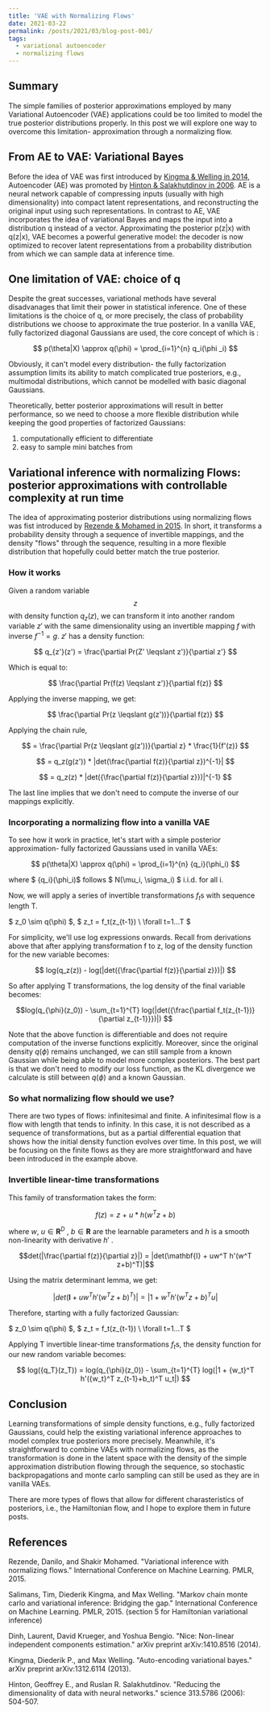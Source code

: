 ```yaml
---
title: 'VAE with Normalizing Flows'
date: 2021-03-22
permalink: /posts/2021/03/blog-post-001/
tags:
  - variational autoencoder
  - normalizing flows
---
```



## Summary
The simple families of posterior approximations employed by many Variational Autoencoder (VAE) applications could be too limited to model the true posterior distributions properly. In this post we will explore one way to overcome this limitation- approximation through a normalizing flow.

## From AE to VAE: Variational Bayes

Before the idea of VAE was first introduced by [Kingma & Welling in 2014](https://arxiv.org/abs/1312.6114), Autoencoder (AE) was promoted by [Hinton & Salakhutdinov in 2006](https://www.cs.toronto.edu/~hinton/science.pdf). AE is a neural network capable of compressing inputs (usually with high dimensionality) into compact latent representations, and reconstructing the original input using such representations. 
In contrast to AE, VAE incorporates the idea of variational Bayes and maps the input into a distribution q instead of a vector. Approximating the posterior p(z|x) with q(z|x), VAE becomes a powerful generative model: the decoder is now optimized to recover latent representations from a probability distribution from which we can sample data at inference time.

## One limitation of VAE: choice of q

Despite the great successes, variational methods have several disadvanages that limit their power in statistical inference. One of these limitations is the choice of q, or more precisely, the class of probability distributions we choose to approximate the true posterior. In a vanilla VAE, fully factorized diagonal Gaussians are used, the core concept of which is :

$$ p(\theta|X) \approx q(\phi) = \prod_{i=1}^{n} q_i(\phi _i) $$

Obviously, it can't model every distribution- the fully factorization assumption limits its ability to match complicated true posteriors, e.g., multimodal distributions, which cannot be modelled with basic diagonal Gaussians. 

Theoretically, better posterior approximations will result in better performance, so we need to choose a more flexible distribution while keeping the good properties of factorized Gaussians: 

  1. computationally efficient to differentiate
  2. easy to sample mini batches from


## Variational inference with normalizing Flows: posterior approximations with controllable complexity at run time

The idea of approximating posterior distributions using normalizing flows was fist introduced by [Rezende & Mohamed in 2015](https://arxiv.org/abs/1505.05770). In short, it transforms a probability density through a sequence of invertible mappings, and the density "flows" through the sequence, resulting in a more flexible distribution that hopefully could better match the true posterior.

### How it works
Given a random variable $$z$$ with density function $q_z(z)$, we can transform it into another random variable $z'$ with the same dimensionality using an invertible mapping $f$ with inverse $f^{-1} = g$. $z'$ has a density function: 

$$ q_{z'}(z') = \frac{\partial Pr(Z' \leqslant z')}{\partial z'} $$

Which is equal to:

$$ \frac{\partial Pr(f(z) \leqslant z')}{\partial f(z)} $$
      
Applying the inverse mapping, we get:

$$ \frac{\partial Pr(z \leqslant g(z'))}{\partial f(z)} $$

Applying the chain rule,

$$ = \frac{\partial Pr(z \leqslant g(z'))}{\partial z} * \frac{1}{f'(z)} $$

$$ = q_z(g(z')) * |det(\frac{\partial f(z)}{\partial z})^{-1}| $$
      
$$ = q_z(z) * |det({\frac{\partial f(z)}{\partial z}})|^{-1} $$
 
The last line implies that we don't need to compute the inverse of our mappings explicitly.

### Incorporating a normalizing flow into a vanilla VAE
To see how it work in practice, let's start with a simple posterior approximation- fully factorized Gaussians used in vanilla VAEs:

$$ p(\theta|X) \approx q(\phi) = \prod_{i=1}^{n} {q_i}(\phi_i) $$
 
where $ {q_i}(\phi_i)$ follows $ N(\mu_i, \sigma_i) $ i.i.d. for all i.

Now, we will apply a series of invertible transformations $f_t$s with sequence length T.

$ z_0 \sim q(\phi) $, $ z_t = f_t(z_{t-1}) \ \forall t=1...T $

For simplicity, we'll use log expressions onwards. Recall from derivations above that after applying transformation f to z, log of the density function for the new variable becomes:

$$ log(q_z(z)) - log(|det({\frac{\partial f(z)}{\partial z}})|) $$

So after applying T transformations, the log density of the final variable becomes:

$$log(q_{\phi}(z_0)) - \sum_{t=1}^{T} log(|det({\frac{\partial f_t(z_{t-1})}{\partial z_{t-1}}})|) $$

Note that the above function is differentiable and does not require computation of the inverse functions explicitly. Moreover, since the original density $q(\phi)$ remains unchanged, we can still sample from a known Gaussian while being able to model more complex posteriors. The best part is that we don't need to modify our loss function, as the KL divergence we calculate is still between $q(\phi)$ and a known Gaussian. 

### So what normalizing flow should we use?
There are two types of flows: infinitesimal and finite. A infinitesimal flow is a flow with length that tends to infinity. In this case, it is not described as a sequence of transformations, but as a partial differential equation that shows how the initial density function evolves over time. In this post, we will be focusing on the finite flows as they are more straightforward and have been introduced in the example above. 

### Invertible linear-time transformations

This family of transformation takes the form:

$$ f(z) = z\ +\ u*h(w^T z + b) $$

where $w ,\ u \in \mathbf{R}^D$ , $b \in \mathbf{R}$ are the learnable parameters and $h$ is a smooth non-linearity with derivative $h'$ .

$$det(|\frac{\partial f(z)}{\partial z}|) = |det(\mathbf{I} + uw^T h'(w^T z+b)^T)|$$

Using the matrix determinant lemma, we get:

$$|det(\mathbf{I} + uw^T h'(w^T z+b)^T)| = |1 + w^T h'(w^T z+b)^T u|$$

Therefore, starting with a fully factorized Gaussian: 

$ z_0 \sim q(\phi) $, $ z_t = f_t(z_{t-1}) \ \forall t=1...T $

Applying T invertible linear-time transformations $f_t$s, the density function for our new random variable becomes:

$$ log({q_T}(z_T)) = log(q_{\phi}(z_0)) - \sum_{t=1}^{T} log(|1 + {w_t}^T h'({w_t}^T z_{t-1}+b_t)^T u_t|) $$

## Conclusion

Learning transformations of simple density functions, e.g., fully factorized Gaussians, could help the existing variational inference approaches to model complex true posteriors more precisely. Meanwhile, it's straightforward to combine VAEs with normalizing flows, as the transformation is done in the latent space with the density of the simple approximation distribution flowing through the sequence, so stochastic backpropagations and monte carlo sampling can still be used as they are in vanilla VAEs. 

There are more types of flows that allow for different charasteristics of posteriors, i.e., the Hamiltonian flow, and I hope to explore them in future posts.

## References
Rezende, Danilo, and Shakir Mohamed. "Variational inference with normalizing flows." International Conference on Machine Learning. PMLR, 2015.

Salimans, Tim, Diederik Kingma, and Max Welling. "Markov chain monte carlo and variational inference: Bridging the gap." International Conference on Machine Learning. PMLR, 2015. (section 5 for Hamiltonian variational inference)

Dinh, Laurent, David Krueger, and Yoshua Bengio. "Nice: Non-linear independent components estimation." arXiv preprint arXiv:1410.8516 (2014).

Kingma, Diederik P., and Max Welling. "Auto-encoding variational bayes." arXiv preprint arXiv:1312.6114 (2013).

Hinton, Geoffrey E., and Ruslan R. Salakhutdinov. "Reducing the dimensionality of data with neural networks." science 313.5786 (2006): 504-507.
